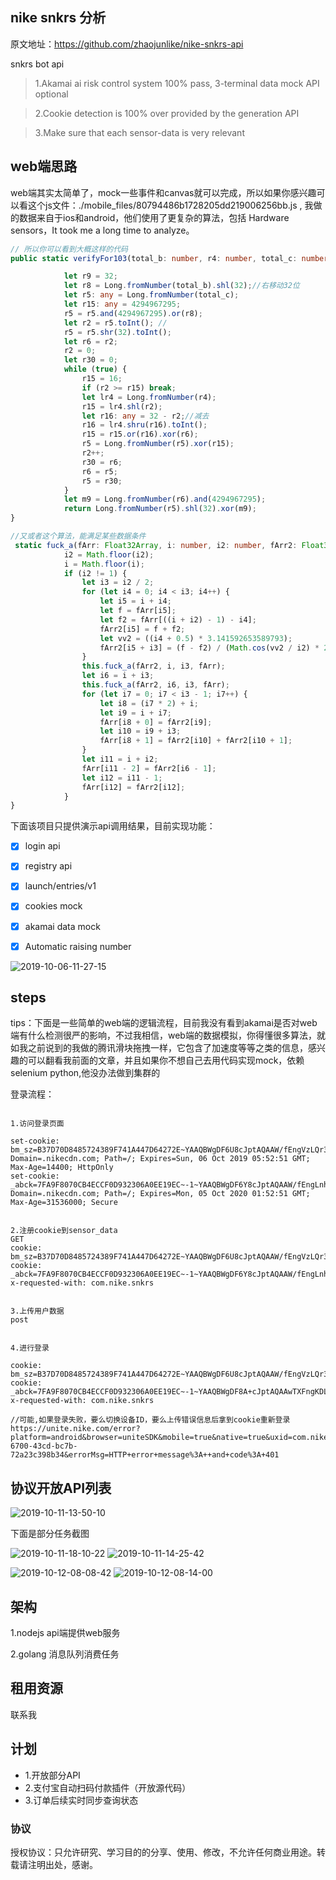 ## nike snkrs 分析

原文地址：https://github.com/zhaojunlike/nike-snkrs-api

snkrs bot api


> 1.Akamai ai risk control system 100% pass, 3-terminal data mock API optional

> 2.Cookie detection is 100% over provided by the generation API

> 3.Make sure that each sensor-data is very relevant


## web端思路
web端其实太简单了，mock一些事件和canvas就可以完成，所以如果你感兴趣可以看这个js文件：./mobile_files/80794486b1728205dd219006256bb.js ,
我做的数据来自于ios和android，他们使用了更复杂的算法，包括 Hardware sensors，It took me a long time to analyze。
``` typescript
// 所以你可以看到大概这样的代码
public static verifyFor103(total_b: number, r4: number, total_c: number, r0c: number): Long {

            let r9 = 32;
            let r8 = Long.fromNumber(total_b).shl(32);//右移动32位
            let r5: any = Long.fromNumber(total_c);
            let r15: any = 4294967295;
            r5 = r5.and(4294967295).or(r8);
            let r2 = r5.toInt(); //
            r5 = r5.shr(32).toInt();
            let r6 = r2;
            r2 = 0;
            let r30 = 0;
            while (true) {
                r15 = 16;
                if (r2 >= r15) break;
                let lr4 = Long.fromNumber(r4);
                r15 = lr4.shl(r2);
                let r16: any = 32 - r2;//减去
                r16 = lr4.shru(r16).toInt();
                r15 = r15.or(r16).xor(r6);
                r5 = Long.fromNumber(r5).xor(r15);
                r2++;
                r30 = r6;
                r6 = r5;
                r5 = r30;
            }
            let m9 = Long.fromNumber(r6).and(4294967295);
            return Long.fromNumber(r5).shl(32).xor(m9);
}

//又或者这个算法，能满足某些数据条件
 static fuck_a(fArr: Float32Array, i: number, i2: number, fArr2: Float32Array) {
            i2 = Math.floor(i2);
            i = Math.floor(i);
            if (i2 != 1) {
                let i3 = i2 / 2;
                for (let i4 = 0; i4 < i3; i4++) {
                    let i5 = i + i4;
                    let f = fArr[i5];
                    let f2 = fArr[((i + i2) - 1) - i4];
                    fArr2[i5] = f + f2;
                    let vv2 = ((i4 + 0.5) * 3.141592653589793);
                    fArr2[i5 + i3] = (f - f2) / (Math.cos(vv2 / i2) * 2.0);
                }
                this.fuck_a(fArr2, i, i3, fArr);
                let i6 = i + i3;
                this.fuck_a(fArr2, i6, i3, fArr);
                for (let i7 = 0; i7 < i3 - 1; i7++) {
                    let i8 = (i7 * 2) + i;
                    let i9 = i + i7;
                    fArr[i8 + 0] = fArr2[i9];
                    let i10 = i9 + i3;
                    fArr[i8 + 1] = fArr2[i10] + fArr2[i10 + 1];
                }
                let i11 = i + i2;
                fArr[i11 - 2] = fArr2[i6 - 1];
                let i12 = i11 - 1;
                fArr[i12] = fArr2[i12];
            }
}
```


下面该项目只提供演示api调用结果，目前实现功能：

-   [x] login api
-   [x] registry api
-   [x] launch/entries/v1
-   [x] cookies mock
-   [x] akamai data mock
-   [x] Automatic raising number


![2019-10-06-11-27-15](https://blog-oeynet-com.oss-cn-chengdu.aliyuncs.com/e4f179895c1713b25d26d273c6c6379e.png)


## steps

tips：下面是一些简单的web端的逻辑流程，目前我没有看到akamai是否对web端有什么检测很严的影响，不过我相信，web端的数据模拟，你得懂很多算法，就如我之前说到的我做的腾讯滑块拖拽一样，它包含了加速度等等之类的信息，感兴趣的可以翻看我前面的文章，并且如果你不想自己去用代码实现mock，依赖selenium python,他没办法做到集群的

登录流程：

```

1.访问登录页面

set-cookie: bm_sz=B37D70D8485724389F741A447D64272E~YAAQBWgDF6U8cJptAQAAW/fEngVzLQr34OcGkuRpuk4fkQXEwRg5Lm5HNVt/eX6LN3+MqPSQ8xRfoEtv8nKjfH+BIoPT1zlo5jKXftf04XKsq1I+ZxKjIpmcx7Eg8rxrVPOjmsMt9t73rkY722b2+xtnuf/Gp1ABBh6n+b4jDgKIbBQhEx/b5sPSUryZsVtToQ==; Domain=.nikecdn.com; Path=/; Expires=Sun, 06 Oct 2019 05:52:51 GMT; Max-Age=14400; HttpOnly
set-cookie: _abck=7FA9F8070CB4ECCF0D932306A0EE19EC~-1~YAAQBWgDF6Y8cJptAQAAW/fEngLnhueJqG/zWlL5St0uvc7Jq4H1rTTH+m5g7BInjI/x7P6G6wS1NU5+XlKM+mjRpQspjqGPcnc2p3btMBL5IjdLvoABWU5QeH2AWQW4zd0ko9s4d342xm5nebmCAt9Hg43UJsDHHFB5msUW+NlsM+0+qGsGxS3NDlagvxboOnOPG3TER3lj+4/gPO5IxVoS5zP5K3hJm8pFLhUOKA7oLD6D+6U4AcXwmlpdWy1Gm6vvU/Epz9S9lKWP5t/ZHEom/Pp4/NK4XWho9/ug4P0lCpAV2Vk50ZsIHw==~-1~-1~-1; Domain=.nikecdn.com; Path=/; Expires=Mon, 05 Oct 2020 01:52:51 GMT; Max-Age=31536000; Secure


2.注册cookie到sensor_data
GET
cookie: bm_sz=B37D70D8485724389F741A447D64272E~YAAQBWgDF6U8cJptAQAAW/fEngVzLQr34OcGkuRpuk4fkQXEwRg5Lm5HNVt/eX6LN3+MqPSQ8xRfoEtv8nKjfH+BIoPT1zlo5jKXftf04XKsq1I+ZxKjIpmcx7Eg8rxrVPOjmsMt9t73rkY722b2+xtnuf/Gp1ABBh6n+b4jDgKIbBQhEx/b5sPSUryZsVtToQ==
cookie: _abck=7FA9F8070CB4ECCF0D932306A0EE19EC~-1~YAAQBWgDF6Y8cJptAQAAW/fEngLnhueJqG/zWlL5St0uvc7Jq4H1rTTH+m5g7BInjI/x7P6G6wS1NU5+XlKM+mjRpQspjqGPcnc2p3btMBL5IjdLvoABWU5QeH2AWQW4zd0ko9s4d342xm5nebmCAt9Hg43UJsDHHFB5msUW+NlsM+0+qGsGxS3NDlagvxboOnOPG3TER3lj+4/gPO5IxVoS5zP5K3hJm8pFLhUOKA7oLD6D+6U4AcXwmlpdWy1Gm6vvU/Epz9S9lKWP5t/ZHEom/Pp4/NK4XWho9/ug4P0lCpAV2Vk50ZsIHw==~-1~-1~-1
x-requested-with: com.nike.snkrs


3.上传用户数据
post


4.进行登录

cookie: bm_sz=B37D70D8485724389F741A447D64272E~YAAQBWgDF6U8cJptAQAAW/fEngVzLQr34OcGkuRpuk4fkQXEwRg5Lm5HNVt/eX6LN3+MqPSQ8xRfoEtv8nKjfH+BIoPT1zlo5jKXftf04XKsq1I+ZxKjIpmcx7Eg8rxrVPOjmsMt9t73rkY722b2+xtnuf/Gp1ABBh6n+b4jDgKIbBQhEx/b5sPSUryZsVtToQ==
cookie: _abck=7FA9F8070CB4ECCF0D932306A0EE19EC~-1~YAAQBWgDF8A+cJptAQAAwTXFngKDLhcRfNXmKGRrcQj7GMBLX8ceaRQv3rrGvdx8bRxveQWFZIH/7UHoyZiITOYI3fRwGXXeoXxfEvLmuJb8KWC5Mba+ZLtzlDtdOXdkSOlwGxZK6GnnZW2Vw/YlfXhMovfyUdGnhtjDYDQWM9OpZvBupfHkpYkDbkj8wSd9+1TNjSRe/oKNLGCyrIVG6NE2EjfXtjVhdxwsV0R8sEm8k1+Tz3l7BSbTtETFM4h0ZQz7aLzKJjx2m5sBV3Zw2zYzhKNi7qRIuwY4xHcPFBAfYfkB1AKX2hXRRM7xjsxEmLT7Vh5VU6Nh/SFLGfVmYtPy/37J~-1~-1~-1
x-requested-with: com.nike.snkrs

//可能,如果登录失败，要么切换设备ID，要么上传错误信息后拿到cookie重新登录
https://unite.nike.com/error?platform=android&browser=uniteSDK&mobile=true&native=true&uxid=com.nike.commerce.snkrs.droid&locale=zh_CN&osVersion=24&sdkVersion=2.8.1&backendEnvironment=identity&url=https%3A%2F%2Fs3.nikecdn.com%2Flogin%3FappVersion%3D638%26experienceVersion%3D638%26uxid%3Dcom.nike.commerce.snkrs.droid%26locale%3Dzh_CN%26backendEnvironment%3Didentity%26browser%3DGoogle%2520Inc.%26os%3Dundefined%26mobile%3Dtrue%26native%3Dtrue%26visit%3D1%26visitor%3Dc36c3bfa-6700-43cd-bc7b-72a23c398b34&errorMsg=HTTP+error+message%3A++and+code%3A+401
```


## 协议开放API列表

![2019-10-11-13-50-10](https://blog-oeynet-com.oss-cn-chengdu.aliyuncs.com/6e12afb1865e1d868d0bdd97897175c0.png)



下面是部分任务截图

![2019-10-11-18-10-22](https://blog-oeynet-com.oss-cn-chengdu.aliyuncs.com/b9a2dd21e26fb4f8c89d53deab8c3318.png)
![2019-10-11-14-25-42](https://blog-oeynet-com.oss-cn-chengdu.aliyuncs.com/d32bb6e91a8d1a2f1c4e23221dd5100e.png)

![2019-10-12-08-08-42](https://blog-oeynet-com.oss-cn-chengdu.aliyuncs.com/9e50972fc3b6778fcf11dfc2ece6e48a.png)
![2019-10-12-08-14-00](https://blog-oeynet-com.oss-cn-chengdu.aliyuncs.com/0ed28b24e443a6f035b07d625503c670.png)


## 架构

1.nodejs api端提供web服务

2.golang 消息队列消费任务

## 租用资源

联系我

## 计划

-   1.开放部分API
-   2.支付宝自动扫码付款插件（开放源代码）
-   3.订单后续实时同步查询状态

### 协议

授权协议：只允许研究、学习目的的分享、使用、修改，不允许任何商业用途。转载请注明出处，感谢。


